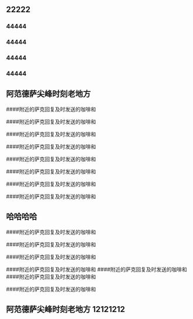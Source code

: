 ## 22222

### 44444

### 44444

### 44444

### 44444

## 阿范德萨尖峰时刻老地方

####附近的萨克回复及时发送的咖啡和

####附近的萨克回复及时发送的咖啡和

####附近的萨克回复及时发送的咖啡和

####附近的萨克回复及时发送的咖啡和

####附近的萨克回复及时发送的咖啡和

####附近的萨克回复及时发送的咖啡和

####附近的萨克回复及时发送的咖啡和

####附近的萨克回复及时发送的咖啡和

## 哈哈哈哈

####附近的萨克回复及时发送的咖啡和

####附近的萨克回复及时发送的咖啡和

####附近的萨克回复及时发送的咖啡和

####附近的萨克回复及时发送的咖啡和 ####附近的萨克回复及时发送的咖啡和 ####附近的萨克回复及时发送的咖啡和

####附近的萨克回复及时发送的咖啡和

## 阿范德萨尖峰时刻老地方 12121212

